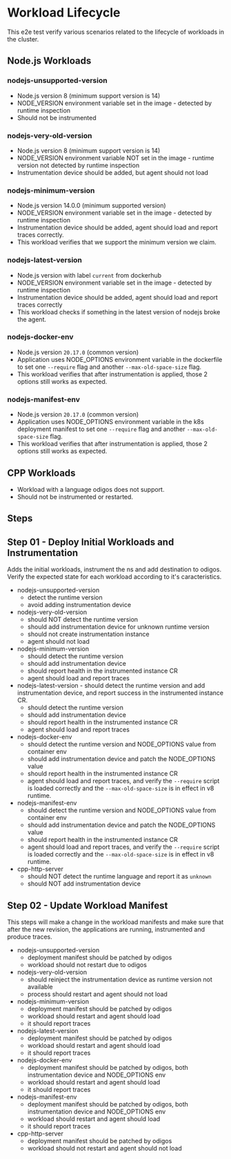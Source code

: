 # Workload Lifecycle

This e2e test verify various scenarios related to the lifecycle of workloads in the cluster.

## Node.js Workloads

### nodejs-unsupported-version

- Node.js version 8 (minimum support version is 14)
- NODE_VERSION environment variable set in the image - detected by runtime inspection
- Should not be instrumented

### nodejs-very-old-version

- Node.js version 8 (minimum support version is 14)
- NODE_VERSION environment variable NOT set in the image - runtime version not detected by runtime inspection
- Instrumentation device should be added, but agent should not load

### nodejs-minimum-version

- Node.js version 14.0.0 (minimum supported version)
- NODE_VERSION environment variable set in the image - detected by runtime inspection
- Instrumentation device should be added, agent should load and report traces correctly.
- This workload verifies that we support the minimum version we claim.

### nodejs-latest-version

- Node.js version with label `current` from dockerhub
- NODE_VERSION environment variable set in the image - detected by runtime inspection
- Instrumentation device should be added, agent should load and report traces correctly
- This workload checks if something in the latest version of nodejs broke the agent.

### nodejs-docker-env

- Node.js version `20.17.0` (common version)
- Application uses NODE_OPTIONS environment variable in the dockerfile to set one `--require` flag and another `--max-old-space-size` flag.
- This workload verifies that after instrumentation is applied, those 2 options still works as expected.

### nodejs-manifest-env

- Node.js version `20.17.0` (common version)
- Application uses NODE_OPTIONS environment variable in the k8s deployment manifest to set one `--require` flag and another `--max-old-space-size` flag.
- This workload verifies that after instrumentation is applied, those 2 options still works as expected.

## CPP Workloads

- Workload with a language odigos does not support.
- Should not be instrumented or restarted.

## Steps

## Step 01 - Deploy Initial Workloads and Instrumentation

Adds the initial workloads, instrument the ns and add destination to odigos.
Verify the expected state for each workload according to it's caracteristics.

- nodejs-unsupported-version
  - detect the runtime version
  - avoid adding instrumentation device
- nodejs-very-old-version
  - should NOT detect the runtime version
  - should add instrumentation device for unknown runtime version
  - should not create instrumentation instance
  - agent should not load
- nodejs-minimum-version
  - should detect the runtime version
  - should add instrumentation device
  - should report health in the instrumented instance CR
  - agent should load and report traces
- nodejs-latest-version - should detect the runtime version and add instrumentation device, and report success in the instrumented instance CR.
  - should detect the runtime version
  - should add instrumentation device
  - should report health in the instrumented instance CR
  - agent should load and report traces
- nodejs-docker-env
  - should detect the runtime version and NODE_OPTIONS value from container env
  - should add instrumentation device and patch the NODE_OPTIONS value
  - should report health in the instrumented instance CR
  - agent should load and report traces, and verify the `--require` script is loaded correctly and the `--max-old-space-size` is in effect in v8 runtime.
- nodejs-manifest-env
  - should detect the runtime version and NODE_OPTIONS value from container env
  - should add instrumentation device and patch the NODE_OPTIONS value
  - should report health in the instrumented instance CR
  - agent should load and report traces, and verify the `--require` script is loaded correctly and the `--max-old-space-size` is in effect in v8 runtime.
- cpp-http-server
  - should NOT detect the runtime language and report it as `unknown`
  - should NOT add instrumentation device

## Step 02 - Update Workload Manifest

This steps will make a change in the workload manifests and make sure that after the new revision, the applications are running, instrumented and produce traces.

- nodejs-unsupported-version
  - deployment manifest should be patched by odigos
  - workload should not restart due to odigos
- nodejs-very-old-version
  - should reinject the instrumentation device as runtime version not available
  - process should restart and agent should not load
- nodejs-minimum-version
  - deployment manifest should be patched by odigos
  - workload should restart and agent should load
  - it should report traces
- nodejs-latest-version
  - deployment manifest should be patched by odigos
  - workload should restart and agent should load
  - it should report traces
- nodejs-docker-env
  - deployment manifest should be patched by odigos, both instrumentation device and NODE_OPTIONS env
  - workload should restart and agent should load
  - it should report traces
- nodejs-manifest-env
  - deployment manifest should be patched by odigos, both instrumentation device and NODE_OPTIONS env
  - workload should restart and agent should load
  - it should report traces
- cpp-http-server
  - deployment manifest should be patched by odigos
  - workload should not restart and agent should not load
